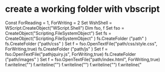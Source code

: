 create a working folder with vbscript 
=======
Const ForReading = 1, ForWriting = 2
  Set WshShell = WScript.CreateObject("WScript.Shell")
   Dim fso, f
   	Set fso = CreateObject("Scripting.FileSystemObject")
    Set fs = CreateObject("Scripting.FileSystemObject" ) 
	fs.CreateFolder ("path" )
	fs.CreateFolder ("path/css" )
	Set f = fso.OpenTextFile("path/css/style.css", ForWriting,true)
	fs.CreateFolder ("path/js" )
	Set f = fso.OpenTextFile("pathjquiry.js", ForWriting,true)
	fs.CreateFolder ("path/images" )
	Set f = fso.OpenTextFile("path/index.html", ForWriting,true)
   	f.writeline("<!DOCTYPE HTML>")
   	f.writeline("<html>")
   	f.writeline("<head>")
   	f.writeline("<meta charset='utf-8'>")
   	f.writeline("<title>Motivation website</title")
   	f.writeline("<link rel='stylesheet' type='text/css' href='style/style.css'>")
   	f.writeline("</head>")
   	f.writeline("<body></body>")
   	f.writeline("</html> ")
